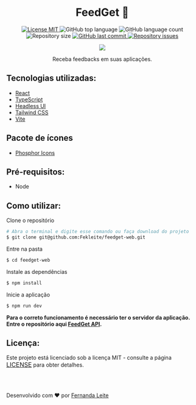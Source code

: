 <h1 align="center">FeedGet 💬</h1>

<p align="center">
  <a href="https://opensource.org/licenses/MIT">
    <img src="https://img.shields.io/badge/License-MIT-7B61FF" alt="License MIT">
  </a>
  
  <img alt="GitHub top language" src="https://img.shields.io/github/languages/top/Fekleite/letmeask?color=7B61FF">

  <img alt="GitHub language count" src="https://img.shields.io/github/languages/count/Fekleite/letmeask?color=7B61FF">

  <img alt="Repository size" src="https://img.shields.io/github/repo-size/Fekleite/letmeask?color=7B61FF">
  
  <a href="https://github.com/Fekleite/letmeask/commits/master">
    <img alt="GitHub last commit" src="https://img.shields.io/github/last-commit/Fekleite/letmeask?color=7B61FF">
  </a>

  <a href="https://github.com/Fekleite/letmeask/issues">
    <img alt="Repository issues" src="https://img.shields.io/github/issues/Fekleite/letmeask?color=7B61FF">
  </a>
</p>

<p align="center"  >
  <img src="https://user-images.githubusercontent.com/48728541/167233002-d672be2c-7871-4983-87ec-ef1153853351.png" />
</p>

<p align="center">
  Receba feedbacks em suas aplicações.
</p>

<h2> Tecnologias utilizadas: </h2>

- <a href="https://reactjs.org/" > React </a>
- <a href="https://www.typescriptlang.org/"> TypeScript </a>
- <a href="https://headlessui.dev/"> Headless UI </a>
- <a href="https://tailwindcss.com/"> Tailwind CSS </a>
- <a href="https://vitejs.dev/"> Vite </a>

## Pacote de ícones

- <a href="https://github.com/phosphor-icons/phosphor-icons"> Phosphor Icons </a>

## Pré-requisitos:

- Node

## Como utilizar:

Clone o repositório
```bash
# Abra o terminal e digite esse comando ou faça download do projeto
$ git clone git@github.com:Fekleite/feedget-web.git
```

Entre na pasta
```bash
$ cd feedget-web
```

Instale as dependências
```bash
$ npm install
```

Inicie a aplicação
```bash
$ npm run dev
```

**Para o correto funcionamento é necessário ter o servidor da aplicação. Entre o repositório aqui [FeedGet API](https://github.com/Fekleite/feedget-api).**

## Licença:

<p>Este projeto está licenciado sob a licença MIT - consulte a página <a href="https://opensource.org/licenses/MIT" style=" font-size: 16px; " >LICENSE</a> para obter detalhes.</p>


</br>
</br>

<p >Desenvolvido com ❤️ por <a href="https://github.com/Fekleite">Fernanda Leite </a>